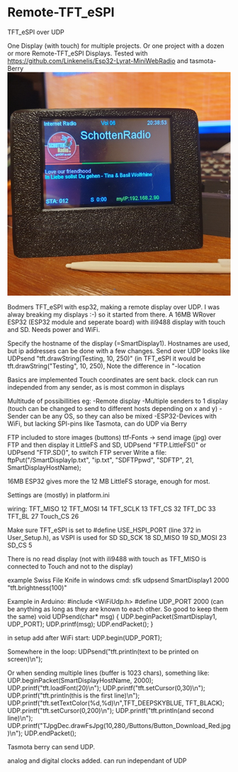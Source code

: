 # Remote-TFT_eSPI
TFT_eSPI over UDP

One Display (with touch) for multiple projects. Or one project with a dozen or more Remote-TFT_eSPI Displays.
Tested with https://github.com/Linkenelis/Esp32-Lyrat-MiniWebRadio and tasmota-Berry
![Display](https://github.com/Linkenelis/Remote-TFT_eSPI/blob/main/Photo/Front.jpg)

Bodmers TFT_eSPI with esp32, making a remote display over UDP.
I was alway breaking my displays :-) so it started from there.
A 16MB WRover ESP32 (ESP32 module and seperate board) with ili9488 display with touch and SD.
Needs power and WiFi.

Specify the hostname of the display (=SmartDisplay1). Hostnames are used, but ip addresses can be done with a few changes.
Send over UDP looks like UDPsend "tft.drawString(Testing, 10, 250)" (in TFT_eSPI it would be tft.drawString("Testing", 10, 250), Note the difference in "-location

Basics are implemented
Touch coordinates are sent back.
clock can run independed from any sender, as is most common in displays

Multitude of possibillities eg:
-Remote display
-Multiple senders to 1 display (touch can be changed to send to different hosts depending on x and y)
-Sender can be any OS, so they can also be mixed
-ESP32-Devices with WiFi, but lacking SPI-pins like Tasmota, can do UDP via Berry

FTP included to store images (buttons) ttf-Fonts -> send image (jpg) over FTP and then display it
LittleFS and SD, UDPsend "FTP.LittleFS()" or UDPsend "FTP.SD()", to switch FTP server
Write a file:
ftpPut("/SmartDisplayIp.txt", "ip.txt", "SDFTPpwd", "SDFTP", 21, SmartDisplayHostName);

16MB ESP32 gives more the 12 MB LittleFS storage, enough for most.

Settings are (mostly) in platform.ini

wiring:
TFT_MISO 12
TFT_MOSI 14
TFT_SCLK 13
TFT_CS   32
TFT_DC   33
TFT_BL   27
Touch_CS 26

Make sure TFT_eSPI is set to #define USE_HSPI_PORT (line 372 in User_Setup.h), as VSPI is used for SD
SD_SCK  18
SD_MISO 19
SD_MOSI 23
SD_CS   5

There is no read display (not with ili9488 with touch as TFT_MISO is connected to Touch and not to the display)

example Swiss File Knife in windows cmd: sfk udpsend SmartDisplay1 2000 "tft.brightness(100)"

Example in Arduino:
#include <WiFiUdp.h>
#define UDP_PORT 2000 (can be anything as long as they are known to each other. So good to keep them the same)
void UDPsend(char* msg)
{
  UDP.beginPacket(SmartDisplay1, UDP_PORT);
  UDP.printf(msg);
  UDP.endPacket();
}

in setup add after WiFi start:
UDP.begin(UDP_PORT);

Somewhere in the loop:
UDPsend("tft.println(text to be printed on screen)\n");

Or when sending multiple lines (buffer is 1023 chars), something like:
 UDP.beginPacket(SmartDisplayHostName, 2000);
 UDP.printf("tft.loadFont(20)\n");
 UDP.printf("tft.setCursor(0,30)\n");
 UDP.printf("tft.println(this is the first line)\n");
 UDP.printf("tft.setTextColor(%d,%d)\n",TFT_DEEPSKYBLUE, TFT_BLACK);
 UDP.printf("tft.setCursor(0,200)\n");
 UDP.printf("tft.println(and second line)\n");
 UDP.printf("TJpgDec.drawFsJpg(10,280,/Buttons/Button_Download_Red.jpg)\n");
 UDP.endPacket();

Tasmota berry can send UDP.

analog and digital clocks added. can run independant of UDP
